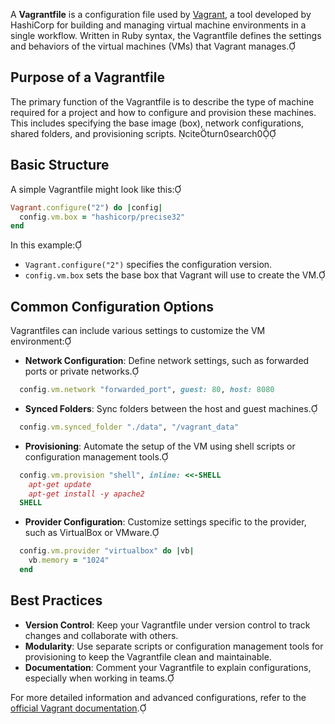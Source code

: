 A **Vagrantfile** is a configuration file used by [Vagrant](https://www.vagrantup.com/), a tool developed by HashiCorp for building and managing virtual machine environments in a single workflow. Written in Ruby syntax, the Vagrantfile defines the settings and behaviors of the virtual machines (VMs) that Vagrant manages.

## Purpose of a Vagrantfile

The primary function of the Vagrantfile is to describe the type of machine required for a project and how to configure and provision these machines. This includes specifying the base image (box), network configurations, shared folders, and provisioning scripts. citeturn0search0

## Basic Structure

A simple Vagrantfile might look like this:


```ruby
Vagrant.configure("2") do |config|
  config.vm.box = "hashicorp/precise32"
end
```

In this example:

- `Vagrant.configure("2")` specifies the configuration version.
- `config.vm.box` sets the base box that Vagrant will use to create the VM.

## Common Configuration Options

Vagrantfiles can include various settings to customize the VM environment:

- **Network Configuration**: Define network settings, such as forwarded ports or private networks.

  
```ruby
  config.vm.network "forwarded_port", guest: 80, host: 8080
  ```

- **Synced Folders**: Sync folders between the host and guest machines.

  
```ruby
  config.vm.synced_folder "./data", "/vagrant_data"
  ```

- **Provisioning**: Automate the setup of the VM using shell scripts or configuration management tools.

  
```ruby
  config.vm.provision "shell", inline: <<-SHELL
    apt-get update
    apt-get install -y apache2
  SHELL
  ```

- **Provider Configuration**: Customize settings specific to the provider, such as VirtualBox or VMware.

  
```ruby
  config.vm.provider "virtualbox" do |vb|
    vb.memory = "1024"
  end
  ```

## Best Practices

- **Version Control**: Keep your Vagrantfile under version control to track changes and collaborate with others.
- **Modularity**: Use separate scripts or configuration management tools for provisioning to keep the Vagrantfile clean and maintainable.
- **Documentation**: Comment your Vagrantfile to explain configurations, especially when working in teams.

For more detailed information and advanced configurations, refer to the [official Vagrant documentation](https://developer.hashicorp.com/vagrant/docs/vagrantfile). 
